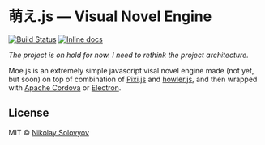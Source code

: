 # 萌え.js — Visual Novel Engine

[![Build Status](https://travis-ci.org/ozio/moe.svg?branch=master)](https://travis-ci.org/ozio/moe) [![Inline docs](http://inch-ci.org/github/ozio/moe.svg?branch=master)](http://inch-ci.org/github/ozio/moe)

*The project is on hold for now. I need to rethink the project architecture.*

Moe.js is an extremely simple javascript visal novel engine made (not yet, but soon) on top of combination of [Pixi.js](https://github.com/pixijs/pixi.js) and [howler.js](https://github.com/goldfire/howler.js/), and then wrapped with [Apache Cordova](https://cordova.apache.org/) or [Electron](https://github.com/electron/electron).

## License

MIT © [Nikolay Solovyov](http://ozio.io)
